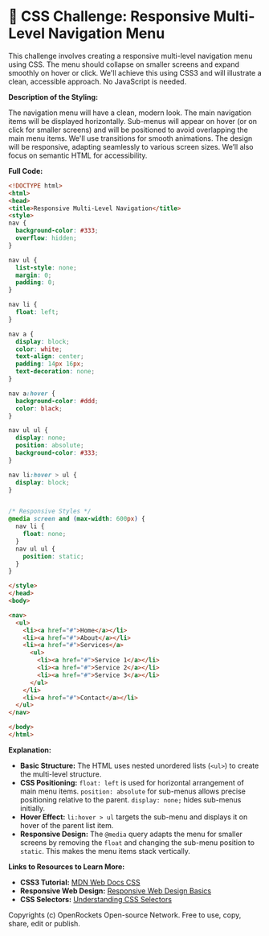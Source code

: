 # 🐞 CSS Challenge: Responsive Multi-Level Navigation Menu


This challenge involves creating a responsive multi-level navigation menu using CSS.  The menu should collapse on smaller screens and expand smoothly on hover or click. We'll achieve this using CSS3 and will illustrate a clean, accessible approach.  No JavaScript is needed.

**Description of the Styling:**

The navigation menu will have a clean, modern look.  The main navigation items will be displayed horizontally.  Sub-menus will appear on hover (or on click for smaller screens) and will be positioned to avoid overlapping the main menu items.  We'll use transitions for smooth animations.  The design will be responsive, adapting seamlessly to various screen sizes.  We’ll also focus on semantic HTML for accessibility.


**Full Code:**

```html
<!DOCTYPE html>
<html>
<head>
<title>Responsive Multi-Level Navigation</title>
<style>
nav {
  background-color: #333;
  overflow: hidden;
}

nav ul {
  list-style: none;
  margin: 0;
  padding: 0;
}

nav li {
  float: left;
}

nav a {
  display: block;
  color: white;
  text-align: center;
  padding: 14px 16px;
  text-decoration: none;
}

nav a:hover {
  background-color: #ddd;
  color: black;
}

nav ul ul {
  display: none;
  position: absolute;
  background-color: #333;
}

nav li:hover > ul {
  display: block;
}


/* Responsive Styles */
@media screen and (max-width: 600px) {
  nav li {
    float: none;
  }
  nav ul ul {
    position: static;
  }
}

</style>
</head>
<body>

<nav>
  <ul>
    <li><a href="#">Home</a></li>
    <li><a href="#">About</a></li>
    <li><a href="#">Services</a>
      <ul>
        <li><a href="#">Service 1</a></li>
        <li><a href="#">Service 2</a></li>
        <li><a href="#">Service 3</a></li>
      </ul>
    </li>
    <li><a href="#">Contact</a></li>
  </ul>
</nav>

</body>
</html>
```

**Explanation:**

* **Basic Structure:** The HTML uses nested unordered lists (`<ul>`) to create the multi-level structure.
* **CSS Positioning:**  `float: left` is used for horizontal arrangement of main menu items.  `position: absolute` for sub-menus allows precise positioning relative to the parent. `display: none;` hides sub-menus initially.
* **Hover Effect:** `li:hover > ul` targets the sub-menu and displays it on hover of the parent list item.
* **Responsive Design:** The `@media` query adapts the menu for smaller screens by removing the `float` and changing the sub-menu position to `static`. This makes the menu items stack vertically.

**Links to Resources to Learn More:**

* **CSS3 Tutorial:** [MDN Web Docs CSS](https://developer.mozilla.org/en-US/docs/Web/CSS)
* **Responsive Web Design:** [Responsive Web Design Basics](https://developer.mozilla.org/en-US/docs/Learn/CSS/CSS_layout/Responsive_Design)
* **CSS Selectors:** [Understanding CSS Selectors](https://developer.mozilla.org/en-US/docs/Web/CSS/CSS_Selectors)

Copyrights (c) OpenRockets Open-source Network. Free to use, copy, share, edit or publish.


